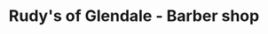 ---
title: "Rudy's of Glendale - Barber shop"
url: /glendale/rudys-of-glendale-barber-shop/
shop: Friseur
---